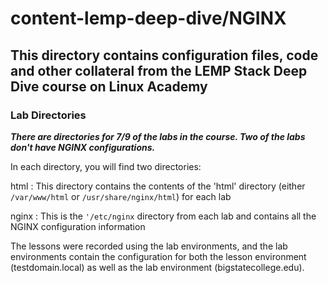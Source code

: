 # content-lemp-deep-dive/NGINX

## This directory contains configuration files, code and other collateral from the LEMP Stack Deep Dive course on Linux Academy

### Lab Directories

***There are directories for 7/9 of the labs in the course.  Two of the labs don't have NGINX configurations.***

In each directory, you will find two directories:

html : This directory contains the contents of the 'html' directory (either `/var/www/html` or `/usr/share/nginx/html`) for each lab

nginx : This is the `'/etc/nginx` directory from each lab and contains all the NGINX configuration information

The lessons were recorded using the lab environments, and the lab environments contain the configuration for both the lesson environment (testdomain.local) as well as the lab environment (bigstatecollege.edu).

